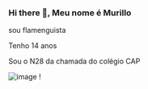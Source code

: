 ### Hi there 👋, Meu nome é Murillo
sou flamenguista

Tenho 14 anos

Sou o N28 da chamada do colégio CAP

![image](https://github.com/28Murillo-CAP/28Murillo-CAP/assets/137806071/fc1c1729-7e63-4906-aa6d-b4a3fede9e00)
!

